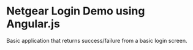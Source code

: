 Netgear Login Demo using Angular.js
=========

Basic application that returns success/failure from a basic login screen.
